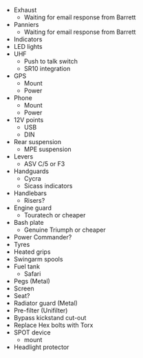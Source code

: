 * Exhaust 
  * Waiting for email response from Barrett
* Panniers
  * Waiting for email response from Barrett
* Indicators
* LED lights
* UHF 
  * Push to talk switch
  * SR10 integration
* GPS 
  * Mount
  * Power
* Phone
  * Mount
  * Power
* 12V points 
  * USB
  * DIN
* Rear suspension
  * MPE suspension
* Levers 
  * ASV C/5 or F3
* Handguards 
  * Cycra
  * Sicass indicators
* Handlebars 
  * Risers?
* Engine guard 
  * Touratech or cheaper
* Bash plate 
  * Genuine Triumph or cheaper
* Power Commander?
* Tyres
* Heated grips
* Swingarm spools
* Fuel tank 
  * Safari
* Pegs (Metal)
* Screen
* Seat?
* Radiator guard (Metal)
* Pre-filter (Unifilter)
* Bypass kickstand cut-out
* Replace Hex bolts with Torx
* SPOT device
  * mount
* Headlight protector
